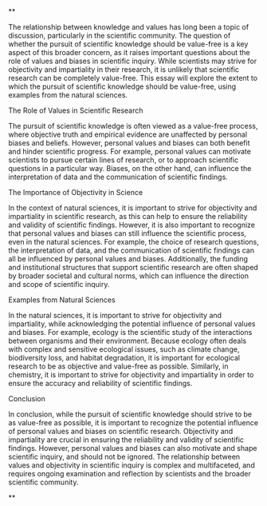 **

The relationship between knowledge and values has long been a topic of discussion, particularly in the scientific community. The question of whether the pursuit of scientific knowledge should be value-free is a key aspect of this broader concern, as it raises important questions about the role of values and biases in scientific inquiry. While scientists may strive for objectivity and impartiality in their research, it is unlikely that scientific research can be completely value-free. This essay will explore the extent to which the pursuit of scientific knowledge should be value-free, using examples from the natural sciences.

  

The Role of Values in Scientific Research

The pursuit of scientific knowledge is often viewed as a value-free process, where objective truth and empirical evidence are unaffected by personal biases and beliefs. However, personal values and biases can both benefit and hinder scientific progress. For example, personal values can motivate scientists to pursue certain lines of research, or to approach scientific questions in a particular way. Biases, on the other hand, can influence the interpretation of data and the communication of scientific findings.

  

The Importance of Objectivity in Science

In the context of natural sciences, it is important to strive for objectivity and impartiality in scientific research, as this can help to ensure the reliability and validity of scientific findings. However, it is also important to recognize that personal values and biases can still influence the scientific process, even in the natural sciences. For example, the choice of research questions, the interpretation of data, and the communication of scientific findings can all be influenced by personal values and biases. Additionally, the funding and institutional structures that support scientific research are often shaped by broader societal and cultural norms, which can influence the direction and scope of scientific inquiry.

  

Examples from Natural Sciences

In the natural sciences, it is important to strive for objectivity and impartiality, while acknowledging the potential influence of personal values and biases. For example, ecology is the scientific study of the interactions between organisms and their environment. Because ecology often deals with complex and sensitive ecological issues, such as climate change, biodiversity loss, and habitat degradation, it is important for ecological research to be as objective and value-free as possible. Similarly, in chemistry, it is important to strive for objectivity and impartiality in order to ensure the accuracy and reliability of scientific findings.

  

Conclusion

In conclusion, while the pursuit of scientific knowledge should strive to be as value-free as possible, it is important to recognize the potential influence of personal values and biases on scientific research. Objectivity and impartiality are crucial in ensuring the reliability and validity of scientific findings. However, personal values and biases can also motivate and shape scientific inquiry, and should not be ignored. The relationship between values and objectivity in scientific inquiry is complex and multifaceted, and requires ongoing examination and reflection by scientists and the broader scientific community.

**
